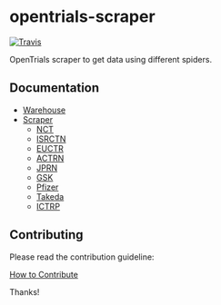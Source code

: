 # opentrials-scraper

[![Travis](https://img.shields.io/travis/opentrials/scraper/master.svg)](https://travis-ci.org/opentrials/scraper)

OpenTrials scraper to get data using different spiders.

## Documentation

- [Warehouse](docs/warehouse.md)
- [Scraper](docs/scraper.md)
  - [NCT](docs/spiders/nct.md)
  - [ISRCTN](docs/spiders/isrctn.md)
  - [EUCTR](docs/spiders/euctr.md)
  - [ACTRN](docs/spiders/actrn.md)
  - [JPRN](docs/spiders/jprn.md)
  - [GSK](docs/spiders/gsk.md)
  - [Pfizer](docs/spiders/pfizer.md)
  - [Takeda](docs/spiders/takeda.md)
  - [ICTRP](docs/spiders/ictrp.md)

## Contributing

Please read the contribution guideline:

[How to Contribute](CONTRIBUTING.md)

Thanks!
